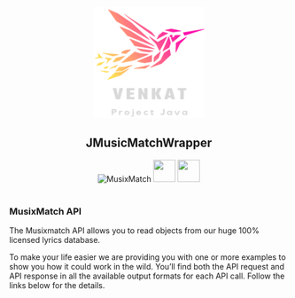 
<div align="center">
<img src="images/logo.png" width="200" height="200">
<br>
<h2>JMusicMatchWrapper</h2>
</div>

<div align = "center">
<img src="https://encrypted-tbn0.gstatic.com/images?q=tbn:ANd9GcTla_fOvd40xenshAZld6kpv8B5pf1aVlDCnIBiHpI4YA&s" width="40" height="40" alt="MusixMatch">
<img src="https://www.nicepng.com/png/detail/311-3118049_image-gallery-of-java-logo-transparent-duke-java.png" width="40" height="40">
<img src="https://www.appbrain.com/stats/libraries/square-icon/google_gson.png" width="40" height="40">
</div>

<br>

<h3>MusixMatch API</h3>
<p>The Musixmatch API allows you to read objects from our huge 100% licensed lyrics database.

To make your life easier we are providing you with one or more examples to show you how it could work in the wild. You’ll find both the API request and API response in all the available output formats for each API call. Follow the links below for the details.
</p>
